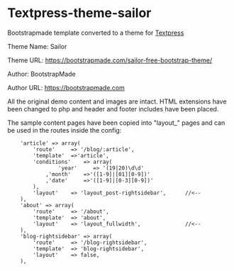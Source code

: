 # Textpress-theme-sailor

Bootstrapmade template converted to a theme for [Textpress](https://github.com/jpu4/TextPress)

Theme Name: Sailor

Theme URL: https://bootstrapmade.com/sailor-free-bootstrap-theme/

Author: BootstrapMade

Author URL: https://bootstrapmade.com

All the original demo content and images are intact. 
HTML extensions have been changed to php and header and footer includes have been placed.

The sample content pages have been copied into "layout_" pages and can be used in the routes inside the config:

```
    'article' => array(
        'route'     => '/blog/:article',
        'template'  =>'article',
        'conditions'    => array(
                'year'     => '(19|20)\d\d'
            ,'month'    =>'([1-9]|[01][0-9])'
            ,'date'     =>'([1-9]|[0-3][0-9])'
        ),
        'layout'    => 'layout_post-rightsidebar',		//<--
    ),
    'about' => array(
        'route'     => '/about',
        'template'  => 'about',
        'layout'    => 'layout_fullwidth',    			//<--
    ),
    'blog-rightsidebar' => array( 
        'route'     => '/blog-rightsidebar',
        'template'  => 'blog-rightsidebar',
        'layout'    => false,
    ),
```